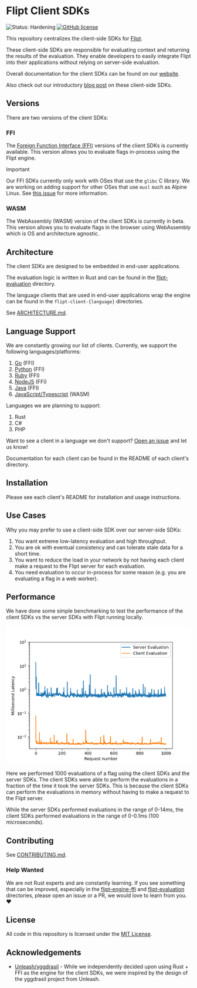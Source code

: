 # Flipt Client SDKs

![Status: Hardening](https://img.shields.io/badge/status-hardening-orange)
[![GitHub license](https://img.shields.io/github/license/flipt-io/flipt-client-sdks)](https://github.com/flipt-io/flipt-client-sdks/blob/main/LICENSE)

This repository centralizes the client-side SDKs for [Flipt](https://github.com/flipt-io/flipt).

These client-side SDKs are responsible for evaluating context and returning the results of the evaluation. They enable developers to easily integrate Flipt into their applications without relying on server-side evaluation.

Overall documentation for the client SDKs can be found on our [website](https://www.flipt.io/docs/integration/client).

Also check out our introductory [blog post](https://www.flipt.io/blog/new-client-side-evaluation) on these client-side SDKs.

## Versions

There are two versions of the client SDKs:

### FFI

The [Foreign Function Interface (FFI)](https://en.wikipedia.org/wiki/Foreign_function_interface) versions of the client SDKs is currently available. This version allows you to evaluate flags in-process using the Flipt engine.

> [!IMPORTANT]
> Our FFI SDKs currently only work with OSes that use the `glibc` C library. We are working on adding support for other OSes that use `musl` such as Alpine Linux. See [this issue](https://github.com/flipt-io/flipt-client-sdks/issues/141) for more information.

### WASM

The WebAssembly (WASM) version of the client SDKs is currently in beta. This version allows you to evaluate flags in the browser using WebAssembly which is OS and architecture agnostic.

## Architecture

The client SDKs are designed to be embedded in end-user applications.

The evaluation logic is written in Rust and can be found in the [flipt-evaluation](./flipt-evaluation/) directory.

The language clients that are used in end-user applications wrap the engine can be found in the `flipt-client-{language}` directories.

See [ARCHITECTURE.md](./ARCHITECTURE.md).

## Language Support

We are constantly growing our list of clients. Currently, we support the following languages/platforms:

1. [Go](./flipt-client-go) (FFI)
1. [Python](./flipt-client-python) (FFI)
1. [Ruby](./flipt-client-ruby) (FFI)
1. [NodeJS](./flipt-client-node) (FFI)
1. [Java](./flipt-client-java) (FFI)
1. [JavaScript/Typescript](./flipt-client-browser) (WASM)

Languages we are planning to support:

1. Rust
1. C#
1. PHP

Want to see a client in a language we don't support? [Open an issue](https://github.com/flipt-io/flipt-client-sdks/issues/new?assignees=&labels=new-language&projects=&template=new_language.yml) and let us know!

Documentation for each client can be found in the README of each client's directory.

## Installation

Please see each client's README for installation and usage instructions.

## Use Cases

Why you may prefer to use a client-side SDK over our server-side SDKs:

1. You want extreme low-latency evaluation and high throughput.
1. You are ok with eventual consistency and can tolerate stale data for a short time.
1. You want to reduce the load in your network by not having each client make a request to the Flipt server for each evaluation.
1. You need evaluation to occur in-process for some reason (e.g. you are evaluating a flag in a web worker).

## Performance

We have done some simple benchmarking to test the performance of the client SDKs vs the server SDKs with Flipt running locally.

![Performance Benchmarks](.github/images/performance.png)

Here we performed 1000 evaluations of a flag using the client SDKs and the server SDKs. The client SDKs were able to perform the evaluations in a fraction of the time it took the server SDKs. This is because the client SDKs can perform the evaluations in memory without having to make a request to the Flipt server.

While the server SDKs performed evaluations in the range of 0-14ms, the client SDKs performed evaluations in the range of 0-0.1ms (100 microseconds).

## Contributing

See [CONTRIBUTING.md](./CONTRIBUTING.md).

### Help Wanted

We are not Rust experts and are constantly learning. If you see something that can be improved, especially in the [flipt-engine-ffi](./flipt-engine-ffi/) and [flipt-evaluation](./flipt-evaluation/) directories, please open an issue or a PR, we would love to learn from you. :heart:

## License

All code in this repository is licensed under the [MIT License](./LICENSE).

## Acknowledgements

- [Unleash/yggdrasil](https://github.com/Unleash/yggdrasil) - While we independently decided upon using Rust + FFI as the engine for the client SDKs, we were inspired by the design of the yggdrasil project from Unleash.
